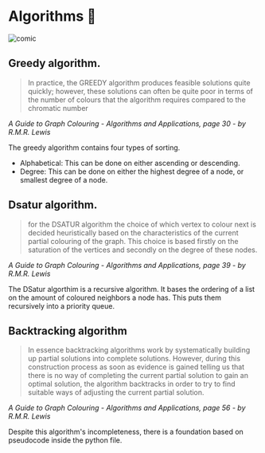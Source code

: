# Algorithms 🤔

![comic](https://i0.wp.com/flowingdata.com/wp-content/uploads/2017/05/here_to_help_2x.png?resize=720%2C254&ssl=1)

## Greedy algorithm. 

> In practice, the GREEDY algorithm produces feasible solutions quite quickly;
> however, these solutions can often be quite poor in terms of the number of colours
> that the algorithm requires compared to the chromatic number

*A Guide to Graph Colouring - Algorithms and Applications, page 30 - by R.M.R. Lewis*

The greedy algorithm contains four types of sorting. 
* Alphabetical:   This can be done on either ascending or descending. 
* Degree:         This can be done on either the highest degree of a node, or smallest degree of a node.

## Dsatur algorithm.

> for the DSATUR algorithm the choice of which vertex to colour next 
> is decided heuristically based on the characteristics of the current
> partial colouring of the graph. This choice is based firstly on the saturation
> of the vertices and secondly on the degree of these nodes.

*A Guide to Graph Colouring - Algorithms and Applications, page 39 - by R.M.R. Lewis*

The DSatur algorthim is a recursive algorithm. It bases the ordering of a list on the amount of 
coloured neighbors a node has. This puts them recursively into a priority queue. 

## Backtracking algorithm

> In essence backtracking algorithms work by systematically building up partial 
> solutions into complete solutions. However, during this construction process as soon as
> evidence is gained telling us that there is no way of completing the current partial
> solution to gain an optimal solution, the algorithm backtracks in order to try to find
> suitable ways of adjusting the current partial solution.

*A Guide to Graph Colouring - Algorithms and Applications, page 56 - by R.M.R. Lewis*

Despite this algorithm's incompleteness, there is a foundation based on pseudocode inside the 
python file. 

